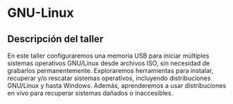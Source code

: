 # GNU-Linux

## Descripción del taller

En este taller configuraremos una memoria USB para iniciar múltiples sistemas operativos GNU/Linux desde archivos ISO, sin necesidad de grabarlos permanentemente. Exploraremos herramientas para instalar, recuperar y/o rescatar sistemas operativos, incluyendo distribuciones GNU/Linux y hasta Windows. Además, aprenderemos a usar distribuciones en vivo para recuperar sistemas dañados o inaccesibles.
